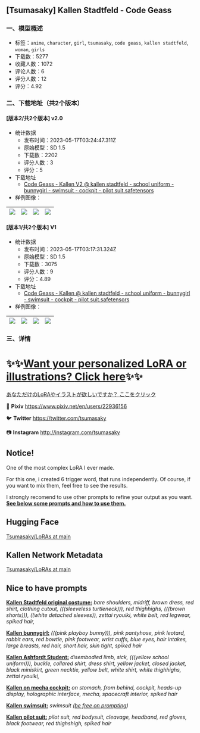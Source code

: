 ## [Tsumasaky] Kallen Stadtfeld - Code Geass
### 一、模型概述

- 标签：`anime`, `character`, `girl`, `tsumasaky`, `code geass`, `kallen stadtfeld`, `woman`, `girls`
- 下载数：5277
- 收藏人数：1072
- 评论人数：6
- 评分人数：12
- 评分：4.92

### 二、下载地址（共2个版本）

#### [版本2/共2个版本] v2.0

- 统计数据
  - 发布时间：2023-05-17T03:24:47.311Z
  - 原始模型：SD 1.5
  - 下载数：2202
  - 评分人数：3
  - 评分：5
- 下载地址
  - [Code Geass - Kallen V2 @ kallen stadtfeld - school uniform - bunnygirl - swimsuit - cockpit - pilot suit.safetensors](https://civitai.com/api/download/models/72886)
- 样例图像：

| <img src="https://image.civitai.com/xG1nkqKTMzGDvpLrqFT7WA/fdea120f-1bf2-487d-aeeb-83798b6b0d01/width=450/813324.jpeg" /> | <img src="https://image.civitai.com/xG1nkqKTMzGDvpLrqFT7WA/8235a0a5-e755-43f5-84ef-6fc3a7d991b9/width=450/813335.jpeg" /> | <img src="https://image.civitai.com/xG1nkqKTMzGDvpLrqFT7WA/1b230adb-4471-49a6-aa4b-aec7e480dc40/width=450/813323.jpeg" /> | <img src="https://image.civitai.com/xG1nkqKTMzGDvpLrqFT7WA/1c064008-1a34-4eb2-844e-020f958d5ab7/width=450/813339.jpeg" /> |
| ---- | ---- | ---- | ---- |

#### [版本1/共2个版本] V1

- 统计数据
  - 发布时间：2023-05-17T03:17:31.324Z
  - 原始模型：SD 1.5
  - 下载数：3075
  - 评分人数：9
  - 评分：4.89
- 下载地址
  - [Code Geass - Kallen @ kallen stadtfeld - school uniform - bunnygirl - swimsuit - cockpit - pilot suit.safetensors](https://civitai.com/api/download/models/8810)
- 样例图像：

| <img src="https://image.civitai.com/xG1nkqKTMzGDvpLrqFT7WA/aef736f5-fc8b-4db4-31c4-5f43bf438500/width=450/84117.jpeg" /> | <img src="https://image.civitai.com/xG1nkqKTMzGDvpLrqFT7WA/a3b8e88a-bd87-4331-ead6-94d589537000/width=450/84128.jpeg" /> | <img src="https://image.civitai.com/xG1nkqKTMzGDvpLrqFT7WA/81d93bb2-a899-4324-9d1e-269267667900/width=450/84127.jpeg" /> | <img src="https://image.civitai.com/xG1nkqKTMzGDvpLrqFT7WA/ee01c25d-5540-43e7-6330-d7cffa64c700/width=450/84126.jpeg" /> |
| ---- | ---- | ---- | ---- |


### 三、详情
<h1>✨✨<a target="_blank" rel="ugc" href="https://www.buymeacoffee.com/tsumasaky">Want your personalized LoRA or illustrations? <u>Click here</u></a>✨✨</h1><p><a target="_blank" rel="ugc" href="https://www.buymeacoffee.com/tsumasaky">あなただけのLoRAやイラストが欲しいですか？ ここをクリック</a></p><p></p><p>🎨 <strong>Pixiv</strong> <a target="_blank" rel="ugc" href="https://www.pixiv.net/en/users/22936156">https://www.pixiv.net/en/users/22936156</a></p><p>🐦 <strong>Twitter</strong> <a target="_blank" rel="ugc" href="https://twitter.com/tsumasaky">https://twitter.com/tsumasaky</a></p><p>📷 <strong>Instagram</strong> <a target="_blank" rel="ugc" href="http://instagram.com/tsumasaky">http://instagram.com/tsumasaky</a></p><p></p><h2>Notice!</h2><p>One of the most complex LoRA I ever made.</p><p>For this one, i created 6 trigger word, that runs independently. Of course, if you want to mix them, feel free to see the results.</p><p>I strongly recomend to use other prompts to refine your output as you want. <strong><u>See below some prompts and how to use them.</u></strong></p><p></p><h2>Hugging Face</h2><p><a target="_blank" rel="ugc" href="https://huggingface.co/Tsumasaky/LoRAs/tree/main/Code%20Geass/Kallen%20Stadtfeld">Tsumasaky/LoRAs at main</a></p><p></p><h2>Kallen Network Metadata</h2><p><a target="_blank" rel="ugc" href="https://rentry.org/tsumasaky#kallen-stadtfeld">Tsumasaky/LoRAs at main</a></p><p></p><h2>Nice to have prompts</h2><p><strong><u>Kallen Stadtfeld original costume:</u></strong><em> bare shoulders, midriff, brown dress, red shirt, clothing cutout, (((sleeveless turtleneck))), red thighhighs, (((brown shorts))), ((white detached sleeves)), zettai ryouiki, white belt, red legwear, spiked hair,</em></p><p><strong><u>Kallen bunnygirl:</u></strong><em> (((pink playboy bunny))), pink pantyhose, pink leotard, rabbit ears, red bowtie, pink footwear, wrist cuffs, blue eyes, hair intakes, large breasts, red hair, short hair, skin tight, spiked hair</em></p><p><strong><u>Kallen Ashfordt Student:</u></strong><em> disembodied limb, sick, (((yellow school uniform))), buckle, collared shirt, dress shirt, yellow jacket, closed jacket, black miniskirt, green necktie, yellow belt, white shirt, white thighhighs, zettai ryouiki,</em></p><p><strong><u>Kallen on mecha cockpit:</u></strong><em> on stomach, from behind, cockpit, heads-up display, holographic interface, mecha, spacecraft interior, spiked hair</em></p><p><strong><u>Kallen swimsuit:</u></strong><em> swimsuit <u>(be free on prompting</u>)</em></p><p><strong><u>Kallen pilot suit:</u></strong><em> pilot suit, red bodysuit, cleavage, headband, red gloves, black footwear, red thighshigh, spiked hair</em></p>